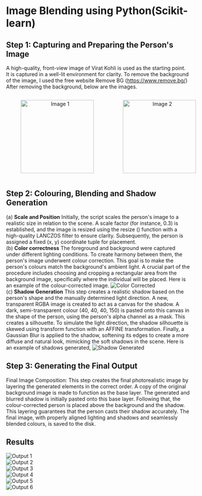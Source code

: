 # Image Blending using Python(Scikit-learn)

## Step 1: Capturing and Preparing the Person's Image

A high-quality, front-view image of Virat Kohli is used as the starting point. It is captured in a well-lit environment for clarity. 
To remove the background of the image, I used the free website Remove BG (https://www.remove.bg/)
After removing the background, below are the images.


<div style="display: flex; justify-content: space-between;">
  <figure style="text-align:center; flex:1;">
    <img src="images/person.png" alt="Image 1" width="200px">
    
  </figure>
  <figure style="text-align:center; flex:1;">
    <img src="images/person1.png" alt="Image 2" width="200px">
   
  </figure>
</div>


## Step 2: Colouring, Blending and Shadow Generation

(a) **Scale and Position**
Initially, the script scales the person's image to a realistic size in relation to the
scene. A scale factor (for instance, 0.3) is established, and the image is resized
using the resize () function with a high-quality LANCZOS filter to ensure clarity.
Subsequently, the person is assigned a fixed (x, y) coordinate tuple for
placement.
<br>
(b)  **Color correctness**
The foreground and background were captured under different lighting
conditions. To create harmony between them, the person's image underwent
colour correction. This goal is to make the person's colours match the
background's ambient light.
A crucial part of the procedure includes choosing and cropping a rectangular
area from the background image, specifically where the individual will be
placed.
Here is an example of the colour-corrected image.
![Color Corrected](output/color_corrected_debug.png)
<br>
(c) **Shadow Generation**
This step creates a realistic shadow based on the person's shape and the
manually determined light direction. A new, transparent RGBA image is created
to act as a canvas for the shadow. A dark, semi-transparent colour (40, 40, 40,
150) is pasted onto this canvas in the shape of the person, using the person's
alpha channel as a mask. This creates a silhouette.
To simulate the light direction, the shadow silhouette is skewed using
transform function with an AFFINE transformation. Finally, a Gaussian Blur is
applied to the shadow, softening its edges to create a more diffuse and natural
look, mimicking the soft shadows in the scene.
Here is an example of shadows generated,
![Shadow Generated](output/shadow_debug.png)
<br>

## Step 3: Generating the Final Output
Final Image Composition: This step creates the final photorealistic image by
layering the generated elements in the correct order. A copy of the original
background image is made to function as the base layer. The generated and
blurred shadow is initially pasted onto this base layer. Following that, the
colour-corrected person is placed above the background and the shadow. This
layering guarantees that the person casts their shadow accurately. The final
image, with properly aligned lighting and shadows and seamlessly blended
colours, is saved to the disk.

## Results

![Output 1](output/final_composite_image1.jpeg)
<br>
![Output 2](output/final_composite_image9.jpeg)
<br>
![Output 3](output/final_composite_image6.jpeg)
<br>
![Output 4](output/final_composite_image3.jpeg)
<br>
![Output 5](output/final_composite_image5.jpeg)
<br>
![Output 6](output/final_composite_image8.jpeg)
<br>
